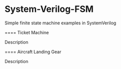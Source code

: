 System-Verilog-FSM
==================

Simple finite state machine examples in SystemVerilog

==== Ticket Machine

Description

==== Aircraft Landing Gear

Description
